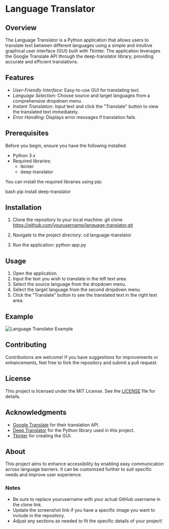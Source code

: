 # Language Translator

## Overview
The Language Translator is a Python application that allows users to translate text between different languages using a simple and intuitive graphical user interface (GUI) built with Tkinter. The application leverages the Google Translate API through the deep-translator library, providing accurate and efficient translations.

## Features
- *User-Friendly Interface*: Easy-to-use GUI for translating text.
- *Language Selection*: Choose source and target languages from a comprehensive dropdown menu.
- *Instant Translation*: Input text and click the "Translate" button to view the translated text immediately.
- *Error Handling*: Displays error messages if translation fails.

## Prerequisites
Before you begin, ensure you have the following installed:
- Python 3.x
- Required libraries: 
  - tkinter
  - deep-translator

You can install the required libraries using pip:

bash
pip install deep-translator

## Installation
1. Clone the repository to your local machine:
      git clone https://github.com/yourusername/language-translator.git
   
2. Navigate to the project directory:
      cd language-translator
   
3. Run the application:
      python app.py
   

## Usage
1. Open the application.
2. Input the text you wish to translate in the left text area.
3. Select the source language from the dropdown menu.
4. Select the target language from the second dropdown menu.
5. Click the "Translate" button to see the translated text in the right text area.

## Example
![Language Translator Example](example_screenshot.png) <!-- Replace with your actual screenshot file name -->

## Contributing
Contributions are welcome! If you have suggestions for improvements or enhancements, feel free to fork the repository and submit a pull request.

## License
This project is licensed under the MIT License. See the [LICENSE](LICENSE) file for details.

## Acknowledgments
- [Google Translate](https://translate.google.com/) for their translation API.
- [Deep Translator](https://github.com/nidhaloff/deep-translator) for the Python library used in this project.
- [Tkinter](https://docs.python.org/3/library/tkinter.html) for creating the GUI.

## About
This project aims to enhance accessibility by enabling easy communication across language barriers. It can be customized further to suit specific needs and improve user experience.


### Notes
- Be sure to replace yourusername with your actual GitHub username in the clone link.
- Update the screenshot link if you have a specific image you want to include in the repository.
- Adjust any sections as needed to fit the specific details of your project!
